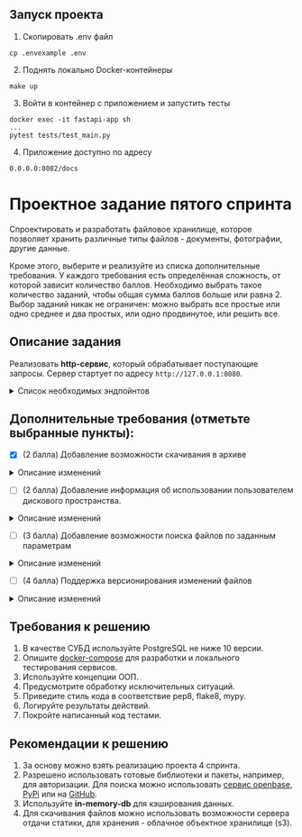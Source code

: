 ## Запуск проекта


1. Скопировать .env файл
<!-- TOC -->
    cp .envexample .env

2. Поднять локально Docker-контейнеры
<!-- TOC -->
    make up
3. Войти в контейнер с приложением и запустить тесты
<!-- TOC -->
    docker exec -it fastapi-app sh
    ...
    pytest tests/test_main.py

4. Приложение доступно по адресу
<!-- TOC -->
    0.0.0.0:8082/docs




# Проектное задание пятого спринта

Спроектировать и разработать файловое хранилище, которое позволяет хранить различные типы файлов - документы, фотографии, другие данные.

Кроме этого, выберите и реализуйте из списка дополнительные требования. У каждого требования есть определённая сложность, от которой зависит количество баллов. Необходимо выбрать такое количество заданий, чтобы общая сумма баллов больше или равна 2. Выбор заданий никак не ограничен: можно выбрать все простые или одно среднее и два простых, или одно продвинутое, или решить все.

## Описание задания

Реализовать **http-сервис**, который обрабатывает поступающие запросы. Сервер стартует по адресу `http://127.0.0.1:8080`.

<details>
<summary> Список необходимых эндпойнтов </summary>

1. Статус активности связанных сервисов

```
GET /ping
```
Получить информацию о времени доступа ко всем связанным сервисам, например, к БД, кэшам, примонтированным дискам, etc.

**Response**
```json
{
    "db": 1.27,
    "cache": 1.89,
    ...
    "service-N": 0.56
}
```

2. Регистрация пользователя.

```
POST /register
```
Регистрация нового пользователя. Запрос принимает на вход логин и пароль для создания новой учетной записи.


3. Авторизация пользователя.

```
POST /auth
```
Запрос принимает на вход логин и пароль учетной записи и возвращает авторизационный токен. Далее все запросы проверяют наличие токена в заголовках - `Authorization: Bearer <token>`


4. Информация о загруженных файлах

```
GET /files/list
```
Вернуть информацию о ранее загруженных файлах. Доступно только авторизованному пользователю.

**Response**
```json
{
    "account_id": "AH4f99T0taONIb-OurWxbNQ6ywGRopQngc",
    "files": [
          {
            "id": "a19ad56c-d8c6-4376-b9bb-ea82f7f5a853",
            "name": "notes.txt",
            "created_ad": "2020-09-11T17:22:05Z",
            "path": "/homework/test-fodler/notes.txt",
            "size": 8512,
            "is_downloadable": true
          },
        ...
          {
            "id": "113c7ab9-2300-41c7-9519-91ecbc527de1",
            "name": "tree-picture.png",
            "created_ad": "2019-06-19T13:05:21Z",
            "path": "/homework/work-folder/environment/tree-picture.png",
            "size": 1945,
            "is_downloadable": true
          }
    ]
}
```


5. Загрузить файл в хранилище

```
POST /files/upload
```
Метод загрузки файла в хранилище. Доступно только авторизованному пользователю.
Для загрузки заполняется полный путь до файла, в который будет загружен/переписан загружаемый файл. Если нужные директории не существуют, то они будут созданы автоматически.
Так же, есть возможность указать путь до директории. В этом случае имя создаваемого файла будет создано в соответствии с текущим передаваемым именем файла.

**Request parameters**
```
{
    "path": <full-path-to-save-file>||<path-to-folder>,
}
```
**Response**
```json
{
    "id": "a19ad56c-d8c6-4376-b9bb-ea82f7f5a853",
    "name": "notes.txt",
    "created_ad": "2020-09-11T17:22:05Z",
    "path": "/homework/test-fodler/notes.txt",
    "size": 8512,
    "is_downloadable": true
}
```


6. Скачать загруженный файл

```
GET /files/download
```
Скачивание ранее загруженного файла. Доступно только авторизованному пользователю.

**Path parameters**
```
/?path=<path-to-file>||<file-meta-id>
```
Возможность скачивания есть как по переданному пути до файла, так и по идентификатору.


</details>


## Дополнительные требования (отметьте выбранные пункты):

- [x] (2 балла) Добавление возможности скачивания в архиве

<details>
<summary> Описание изменений </summary>

```
GET /files/download
```
Path-параметр расширяется дополнительным параметром - `compression_type`. Доступно только авторизованному пользователю.

Дополнительно в `path` можно указать как путь до директории, так и его **UUID**. При скачивании директории будут скачиваться все файлы, находящиеся в нем.

**Path parameters**
```
/?path=[<path-to-file>||<file-meta-id>||<path-to-folder>||<folder-meta-id>] & compression_type"=[zip||tar||7z]
```
</details>

- [ ] (2 балла) Добавление информация об использовании пользователем дискового пространства.

<details>
<summary> Описание изменений </summary>

```
GET /user/status
```
Вернуть информацию о статусе использования дискового пространства и ранее загруженных файлах. Доступно только авторизованному пользователю.

**Response**
```json
{
    "account_id": "taONIb-OurWxbNQ6ywGRopQngc",
    "info": {
        "root_folder_id": "19f25-3235641",
        "home_folder_id": "19f25-3235641"
    },
    "folders": [
        "root": {
            "allocated": "1000000",
            "used": "395870",
            "files": 89
        },
        "home": {
            "allocated": "1590",
            "used": "539",
            "files": 19
        },
        ...,
        "folder-188734": {
            "allocated": "300",
            "used": "79",
            "files": 2
      }
    ]
}
```
</details>


- [ ] (3 балла) Добавление возможности поиска файлов по заданным параметрам

<details>
<summary> Описание изменений </summary>

```
POST /files/search
```
Вернуть информацию о загруженных файла в по заданным параметрам. Доступно только авторизованному пользователю.

**Request**
```json
{
    "options": {
        "path": <folder-id-to-search>,
        "extension": <file-extension>,
        "order_by": <field-to-order-search-result>,
        "limit": <max-number-of-results>
    },
    "query": "<any-text||regex>"
}
```

**Response**
```json
{
    "mathes": [
          {
            "id": "113c7ab9-2300-41c7-9519-91ecbc527de1",
            "name": "tree-picture.png",
            "created_ad": "2019-06-19T13:05:21Z",
            "path": "/homework/work-folder/environment/tree-picture.png",
            "size": 1945,
            "is_downloadable": true
          },
        ...
    ]
}
```
</details>

- [ ] (4 балла) Поддержка версионирования изменений файлов

<details>
<summary> Описание изменений </summary>

```
POST /files/revisions
```
Вернуть информацию о изменениях файла по заданным параметрам. Доступно только авторизованному пользователю.

**Request**
```json
{
    "path": <path-to-file>||<file-meta-id>,
    "limit": <max-number-of-results>
}
```

**Response**
```json
{
    "revisions": [
          {
            "id": "b1863132-5db6-44fe-9d34-b944ab06ad81",
            "name": "presentation.pptx",
            "created_ad": "2020-09-11T17:22:05Z",
            "path": "/homework/learning/presentation.pptx",
            "size": 3496,
            "is_downloadable": true,
            "rev_id": "676ffc2a-a9a5-47f6-905e-99e024ca8ac8",
            "hash": "e3b0c44298fc1c149afbf4c8996fb92427ae41e4649b934ca495991b7852b855",
            "modified_at": "2020-09-21T05:13:49Z"
          },
        ...
    ]
}
```
</details>

## Требования к решению

1. В качестве СУБД используйте PostgreSQL не ниже 10 версии.
2. Опишите [docker-compose](docker-compose.yml) для разработки и локального тестирования сервисов.
3. Используйте концепции ООП.
4. Предусмотрите обработку исключительных ситуаций.
5. Приведите стиль кода в соответствие pep8, flake8, mypy.
6. Логируйте результаты действий.
7. Покройте написанный код тестами.


## Рекомендации к решению

1. За основу можно взять реализацию проекта 4 спринта.
2. Разрешено использовать готовые библиотеки и пакеты, например, для авторизации. Для поиска можно использовать [сервис openbase](https://openbase.com/categories/python), [PyPi](https://pypi.org/) или на [GitHub](https://github.com/search?).
3. Используйте **in-memory-db** для кэширования данных.
4. Для скачивания файлов можно использовать возможности сервера отдачи статики, для хранения - облачное объектное хранилище (s3).
